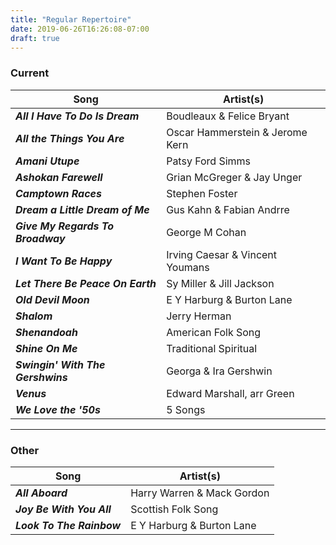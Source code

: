 ```yaml
---
title: "Regular Repertoire"
date: 2019-06-26T16:26:08-07:00
draft: true
---
```


### Current

Song | Artist(s)
-------------  | -------------
***All I Have To Do Is Dream*** | Boudleaux & Felice Bryant
***All the Things You Are*** | Oscar Hammerstein & Jerome Kern
***Amani Utupe*** | Patsy Ford Simms
***Ashokan Farewell*** | Grian McGreger & Jay Unger
***Camptown Races*** | Stephen Foster
***Dream a Little Dream of Me*** | Gus Kahn & Fabian Andrre
***Give My Regards To Broadway*** | George M Cohan
***I Want To Be Happy*** | Irving Caesar & Vincent Youmans
***Let There Be Peace On Earth*** | Sy Miller & Jill Jackson
***Old Devil Moon*** | E Y Harburg & Burton Lane
***Shalom*** | Jerry Herman
***Shenandoah*** | American Folk Song
***Shine On Me*** | Traditional Spiritual
***Swingin' With The Gershwins*** | Georga & Ira Gershwin
***Venus*** | Edward Marshall, arr Green
***We Love the '50s*** | 5 Songs

-----

### Other

Song | Artist(s)
-------------  | -------------
***All Aboard*** | Harry Warren & Mack Gordon
***Joy Be With You All*** | Scottish Folk Song
***Look To The Rainbow*** | E Y Harburg & Burton Lane




